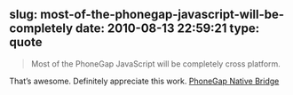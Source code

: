 slug: most-of-the-phonegap-javascript-will-be-completely
date: 2010-08-13 22:59:21
type: quote
---

> Most of the PhoneGap JavaScript will be completely cross platform.

That’s awesome. Definitely appreciate this work. [PhoneGap Native Bridge](http://nullisnotanobject.com/2010/08/phonegap-native-bridge/)
